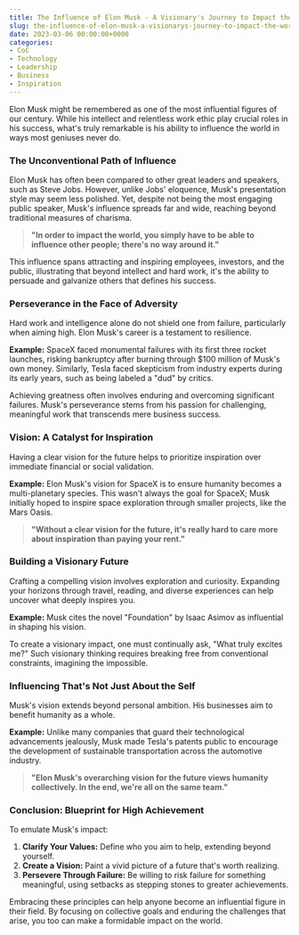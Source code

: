 ```yaml
---
title: The Influence of Elon Musk - A Visionary's Journey to Impact the World
slug: the-influence-of-elon-musk-a-visionarys-journey-to-impact-the-world
date: 2023-03-06 00:00:00+0000
categories:
- CoC
- Technology
- Leadership
- Business
- Inspiration
---
```


Elon Musk might be remembered as one of the most influential figures of our century. While his intellect and relentless work ethic play crucial roles in his success, what's truly remarkable is his ability to influence the world in ways most geniuses never do.

### The Unconventional Path of Influence

Elon Musk has often been compared to other great leaders and speakers, such as Steve Jobs. However, unlike Jobs' eloquence, Musk's presentation style may seem less polished. Yet, despite not being the most engaging public speaker, Musk's influence spreads far and wide, reaching beyond traditional measures of charisma.

> **"In order to impact the world, you simply have to be able to influence other people; there's no way around it."**

This influence spans attracting and inspiring employees, investors, and the public, illustrating that beyond intellect and hard work, it's the ability to persuade and galvanize others that defines his success.

### Perseverance in the Face of Adversity

Hard work and intelligence alone do not shield one from failure, particularly when aiming high. Elon Musk's career is a testament to resilience.

**Example:** SpaceX faced monumental failures with its first three rocket launches, risking bankruptcy after burning through $100 million of Musk's own money. Similarly, Tesla faced skepticism from industry experts during its early years, such as being labeled a "dud" by critics.

Achieving greatness often involves enduring and overcoming significant failures. Musk's perseverance stems from his passion for challenging, meaningful work that transcends mere business success.

### Vision: A Catalyst for Inspiration

Having a clear vision for the future helps to prioritize inspiration over immediate financial or social validation.

**Example:** Elon Musk's vision for SpaceX is to ensure humanity becomes a multi-planetary species. This wasn't always the goal for SpaceX; Musk initially hoped to inspire space exploration through smaller projects, like the Mars Oasis.

> **"Without a clear vision for the future, it's really hard to care more about inspiration than paying your rent."**

### Building a Visionary Future

Crafting a compelling vision involves exploration and curiosity. Expanding your horizons through travel, reading, and diverse experiences can help uncover what deeply inspires you.

**Example:** Musk cites the novel "Foundation" by Isaac Asimov as influential in shaping his vision.

To create a visionary impact, one must continually ask, "What truly excites me?" Such visionary thinking requires breaking free from conventional constraints, imagining the impossible.

### Influencing That's Not Just About the Self

Musk's vision extends beyond personal ambition. His businesses aim to benefit humanity as a whole.

**Example:** Unlike many companies that guard their technological advancements jealously, Musk made Tesla's patents public to encourage the development of sustainable transportation across the automotive industry.

> **"Elon Musk's overarching vision for the future views humanity collectively. In the end, we're all on the same team."**

### Conclusion: Blueprint for High Achievement

To emulate Musk's impact:

1. **Clarify Your Values:** Define who you aim to help, extending beyond yourself.
2. **Create a Vision:** Paint a vivid picture of a future that's worth realizing.
3. **Persevere Through Failure:** Be willing to risk failure for something meaningful, using setbacks as stepping stones to greater achievements.

Embracing these principles can help anyone become an influential figure in their field. By focusing on collective goals and enduring the challenges that arise, you too can make a formidable impact on the world.
